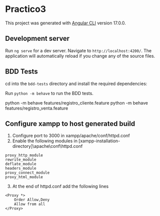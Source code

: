 # Practico3

This project was generated with [Angular CLI](https://github.com/angular/angular-cli) version 17.0.0.

## Development server

Run `ng serve` for a dev server. Navigate to `http://localhost:4200/`. The application will automatically reload if you change any of the source files.

## BDD Tests

cd into the `bdd-tests` directory and install the required dependencies:

Run `python -m behave` to run the BDD tests.

python -m behave features/registro_cliente.feature
python -m behave features/registro_venta.feature

## Configure xampp to host generated build

1. Configure port to 3000 in xampp/apache/conf/httpd.conf
2. Enable the following modules in [xampp-installation-directory]\apache\conf\httpd.conf

```
proxy_http_module
rewrite_module
deflate_module
headers_module
proxy_connect_module
proxy_html_module
```

3. At the end of httpd.conf add the following lines
```
<Proxy *>
    Order Allow,Deny
    Allow from all
</Proxy>
```
